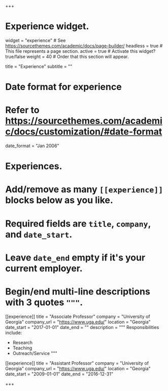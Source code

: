 +++
# Experience widget.
widget = "experience"  # See https://sourcethemes.com/academic/docs/page-builder/
headless = true  # This file represents a page section.
active = true  # Activate this widget? true/false
weight = 40  # Order that this section will appear.

title = "Experience"
subtitle = ""

# Date format for experience
#   Refer to https://sourcethemes.com/academic/docs/customization/#date-format
date_format = "Jan 2006"

# Experiences.
#   Add/remove as many `[[experience]]` blocks below as you like.
#   Required fields are `title`, `company`, and `date_start`.
#   Leave `date_end` empty if it's your current employer.
#   Begin/end multi-line descriptions with 3 quotes `"""`.
[[experience]]
  title = "Associate Professor"
  company = "University of Georgia"
  company_url = "https://www.uga.edu/"
  location = "Georgia"
  date_start = "2017-01-01"
  date_end = ""
  description = """
  Responsibilities include:
  
  * Research
  * Teaching
  * Outreach/Service
  """

[[experience]]
  title = "Assistant Professor"
  company = "University of Georgia"
  company_url = "https://www.uga.edu/"
  location = "Georgia"
  date_start = "2009-01-01"
  date_end = "2016-12-31"

+++
